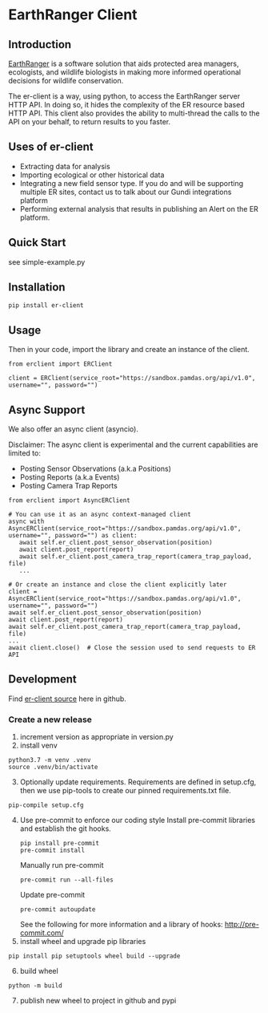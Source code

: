 # EarthRanger Client
## Introduction
[EarthRanger](https://www.earthranger.com/) is a software solution that aids protected area managers, ecologists, and wildlife biologists in making more informed operational decisions for wildlife conservation.

The er-client is a way, using python, to access the EarthRanger server HTTP API. In doing so, it hides the complexity of the ER resource based HTTP API. This client also provides the ability to multi-thread the calls to the API on your behalf, to return results to you faster.

## Uses of er-client
* Extracting data for analysis
* Importing ecological or other historical data
* Integrating a new field sensor type. If you do and will be supporting multiple ER sites, contact us to talk about our Gundi integrations platform
* Performing external analysis that results in publishing an Alert on the ER platform.

## Quick Start

see simple-example.py

## Installation
```
pip install er-client
```

## Usage
Then in your code, import the library and create an instance of the client.

```
from erclient import ERClient

client = ERClient(service_root="https://sandbox.pamdas.org/api/v1.0", username="", password="")
```
## Async Support
We also offer an async client (asyncio).

Disclaimer: The async client is experimental and the current capabilities are limited to:
* Posting Sensor Observations (a.k.a Positions)
* Posting Reports (a.k.a Events)
* Posting Camera Trap Reports
```
from erclient import AsyncERClient

# You can use it as an async context-managed client
async with AsyncERClient(service_root="https://sandbox.pamdas.org/api/v1.0", username="", password="") as client:
   await self.er_client.post_sensor_observation(position)
   await client.post_report(report)
   await self.er_client.post_camera_trap_report(camera_trap_payload, file)
   ...

# Or create an instance and close the client explicitly later
client = AsyncERClient(service_root="https://sandbox.pamdas.org/api/v1.0", username="", password="")
await self.er_client.post_sensor_observation(position)
await client.post_report(report)
await self.er_client.post_camera_trap_report(camera_trap_payload, file)
...
await client.close()  # Close the session used to send requests to ER API
```
## Development
Find [er-client source](https://github.com/PADAS/er-client) here in github.
### Create a new release
1. increment version as appropriate in version.py
2. install venv
~~~~
python3.7 -m venv .venv
source .venv/bin/activate
~~~~
3. Optionally update requirements. Requirements are defined in setup.cfg, then we use pip-tools to create our pinned requirements.txt file.
~~~
pip-compile setup.cfg
~~~
4. Use pre-commit to enforce our coding style
    Install pre-commit libraries and establish the git hooks.
    ~~~
    pip install pre-commit
    pre-commit install
    ~~~~
    Manually run pre-commit
    ~~~
    pre-commit run --all-files
    ~~~
    Update pre-commit
    ~~~
    pre-commit autoupdate
    ~~~
    See the following for more information and a library of hooks: http://pre-commit.com/
5. install wheel and upgrade pip libraries
~~~~
pip install pip setuptools wheel build --upgrade
~~~~
6. build wheel
~~~~
python -m build
~~~~
7. publish new wheel to project in github and pypi
